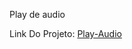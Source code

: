 Play de audio

Link Do Projeto: <a link href=https://him003l.github.io/Play-Audio/#openmodal target=_blank>Play-Audio</a>
